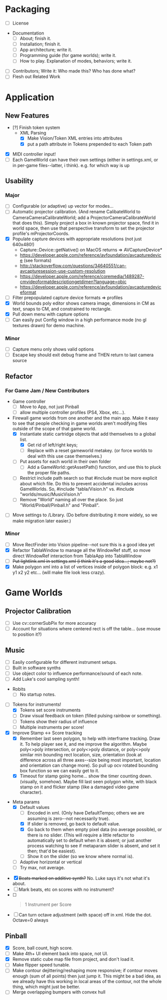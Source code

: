 # Packaging
- [ ] License
- Documentation
	- [ ] About; finish it.
	- [ ] Installation; finish it.
	- [ ] App architecture; write it.		
	- [ ] Programming guide (for game worlds); write it.
	- [ ] How to play. Explanation of modes, behaviors; write it.
- [ ] Contributors; Write it: Who made this? Who has done what?
- [ ] Flesh out Related Work

# Application

## New Features
- [?] Finish token system
	- XML Parsing
		- [x] Make Vision/Token XML entries into attributes
		- [x] put a path attribute in Tokens prepended to each Token path
- [x] MIDI controller input!
- [ ] Each GameWorld can have their own settings (either in settings.xml, or in per-game files--latter, i think). e.g. for which way is up

## Usability
### Major
- [ ] Configurable (or adaptive) up vector for modes... 
- [ ] Automatic projector calibration. (And rename CalibateWorld to CameraCameraCalibrateWorld; add a ProjectorCameraCalibrateWorld that does this). Simply project a box in known projector space, find it in world space, then use that perspective transform to set the projector profile's mProjectorCoords.
- [x] Populate capture devices with appropriate resolutions (not just 640x480!)
	- Capture::Device::getNative() on MacOS returns => AVCaptureDevice*
	- https://developer.apple.com/reference/avfoundation/avcapturedevice (see formats)
	- http://stackoverflow.com/questions/34640551/can-avcapturesession-use-custom-resolution
	- https://developer.apple.com/reference/coremedia/1489287-cmvideoformatdescriptiongetdimen?language=objc
	- https://developer.apple.com/reference/avfoundation/avcapturedeviceformat
- [ ] Filter prepopulated capture device formats => profiles
- [x] World bounds poly editor shows camera image, dimensions in CM as text, snaps to CM, and constrained to rectangle.
- [x] Pull down menu with capture options
- [ ] Can easily put Config window in a high performance mode (no gl textures drawn) for demo machine.

### Minor
- [ ] Capture menu only shows valid options
- [ ] Escape key should exit debug frame and THEN return to last camera source

## Refactor
### For Game Jam / New Contributors
- Game controller
	- [ ] Move to App, not just Pinball
	- [ ] allow multiple controller profiles (PS4, Xbox, etc...).
- Firewall game worlds from one another and the main app. Make it easy to see that people checking in game worlds aren't modifying files outside of the scope of that game world.
	- [x] Instantiate static cartridge objects that add themselves to a global list.
		- [x] Get rid of left/right keys;
		- [ ] Replace with a reset gameworld metakey. (or force worlds to deal with this use case themselves.)
	- [ ] Put assets for each world in their own folder
		- [ ] Add a GameWorld::getAssetPath() function, and use this to pluck the proper file paths.
	- [ ] Restrict include path search so that #include must be more explicit about which file. Do this to prevent accidental includes across GameWorlds. So, #include "tabla/Vision.h" vs. #include "worlds/music/MusicVision.h"
	- [ ] Remove "World" naming all over the place. So just "World/Pinball/Pinball.h" and "Pinball".
- [ ] Move settings to /Library. (Do before distributing it more widely, so we make migration later easier.)

### Minor
- [ ] Move RectFinder into Vision pipeline--not sure this is a good idea yet
- [x] Refactor TablaWindow to manage all the WindowRef stuff, so move direct WindowRef interaction from TablaApp into TablaWindow 
- [ ] ~~Put lightlink.xml in settings.xml (i think it's a good idea...; maybe not?)~~
- [x] Make polygon xml into a list of vertices inside of polygon block: e.g. <v>x1 y1</v> <v>x2 y2</v> etc... (will make file look less crazy).

# Game Worlds

## Projector Calibration
- [ ] Use cv::cornerSubPix for more accuracy
- [ ] Account for situations where centered rect is off the table... (use mouse to position it?)

## Music
- [ ] Easily configurable for different instrument setups.
- [ ] Built in software synths
- [ ] Use object color to influence performance/sound of each note.
- [ ] Add Luke's cool sampling synth!
- Robits
	- [ ] No startup notes.
- [ ] Tokens for instruments!
	- [x] Tokens set score instruments
	- [ ] Draw visual feedback on token (filled pulsing rainbow or something).
	- [ ] Tokens show their radius of influence
	- [ ] Multiple instruments per score!
- [x] Improve Stamp <-> Score tracking
	- [x] Remember last seen polygon, to help with interframe tracking. Draw it. To help player see it, and me improve the algorithm. Maybe poly<>poly intersection, or poly<>poly distance, or poly<>poly similar min bounding rect location, size, orientation (look at difference across all three axes--size being most important, location and orientation can change more). So pull up ocv rotated bounding box function so we can easily get to it.
	- [x] Timeout for stamp going home... show the timer counting down. (visually, somehow). Maybe fill last seen polygon white, with black stamp on it and flicker stamp (like a damaged video game character).  
- Meta params
	- [x] Default values
		- [ ] Encoded in xml. (Only have DefaultTempo; others we are assuming is zero--not necessarily true).
		- [x] If slider is removed, go back to default value.
		- [x] Go back to them when empty pixel data (no average possible), or there is no slider. (This will require a little refactor to automatically set to default when it is absent; or just another process watching to see if metaparam slider is absent, and set it then; that'd be easiest).
		- [ ] Show it on the slider (so we know where normal is).
	- [ ] Adaptive horizontal or vertical
	- [ ] Try max, not average.
- [x] ~~Beats marked on additive synth?~~ No. Luke says it's not what it's about.
- [ ] Mark beats, etc on scores with no instrument?
- [ ] >1 Instrument per Score
- [ ] Can turn octave adjustment (with space) off in xml. Hide the dot. Octave=0 always

## Pinball
- [x] Score, ball count, high score.
- [ ] Make 4th+ UI element back into space, not UI.
- [x] Remove static cube map file from project, and don't load it.
- [ ] Make flipper speed tunable.
- [ ] Make contour dejittering/reshaping more responsive; if contour moves enough (sum of all points) then just jump it. This might be a bad idea, as we already have this working in local areas of the contour, not the whole thing, which might just be better.
- [ ] Merge overlapping bumpers with convex hull 